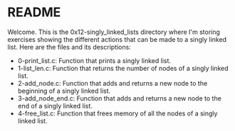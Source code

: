 # README

Welcome. This is the 0x12-singly_linked_lists directory where I'm storing exercises showing the different actions that can be made to a singly linked list. Here are the files and its descriptions:

 - 0-print_list.c: Function that prints a singly linked list.
 - 1-list_len.c: Function that returns the number of nodes of a singly linked list.
 - 2-add_node.c: Function that adds and returns a new node to the beginning of a singly linked list.
 - 3-add_node_end.c: Function that adds and returns a new node to the end of a singly linked list.
 - 4-free_list.c: Function that frees memory of all the nodes of a singly linked list.
